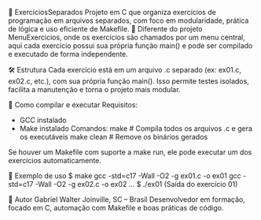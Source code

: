 📘 ExerciciosSeparados
Projeto em C que organiza exercícios de programação em arquivos separados, com foco em modularidade, prática de lógica e uso eficiente de Makefile.
🔎 Diferente do projeto MenuExercicios, onde os exercícios são chamados por um menu central, aqui cada exercício possui sua própria função main() e pode ser compilado e executado de forma independente.


🛠️ Estrutura
Cada exercício está em um arquivo .c separado (ex: ex01.c, ex02.c, etc.), com sua própria função main(). Isso permite testes isolados, facilita a manutenção e torna o projeto mais modular.

🚀 Como compilar e executar
Requisitos:
- GCC instalado
- Make instalado
Comandos:
make            # Compila todos os arquivos .c e gera os executáveis
make clean      # Remove os binários gerados


Se houver um Makefile com suporte a make run, ele pode executar um dos exercícios automaticamente.


📂 Exemplo de uso
$ make
gcc -std=c17 -Wall -O2 -g ex01.c -o ex01
gcc -std=c17 -Wall -O2 -g ex02.c -o ex02
...
$ ./ex01
(Saída do exercício 01)



📌 Autor
Gabriel Walter
Joinville, SC – Brasil
Desenvolvedor em formação, focado em C, automação com Makefile e boas práticas de código.
